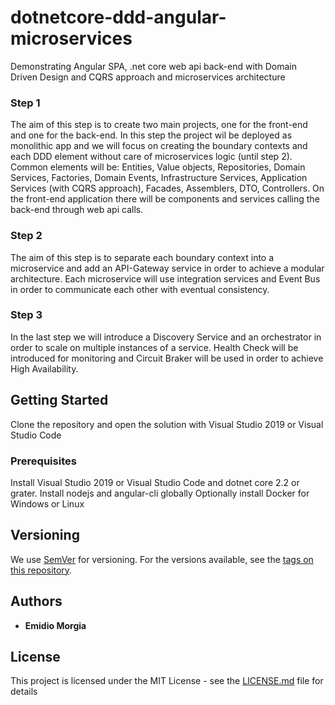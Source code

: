 # dotnetcore-ddd-angular-microservices
Demonstrating Angular SPA, .net core web api back-end with Domain Driven Design and CQRS approach and microservices architecture

### Step 1
The aim of this step is to create two main projects, one for the front-end and one for the back-end. In this step the project wil be deployed as monolithic app and we will focus on creating the boundary contexts and each DDD element without care of microservices logic (until step 2). Common elements will be: Entities, Value objects, Repositories, Domain Services, Factories, Domain Events, Infrastructure Services, Application Services (with CQRS approach), Facades, Assemblers, DTO, Controllers. On the front-end application there will be components and services calling the back-end through web api calls.

### Step 2
The aim of this step is to separate each boundary context into a microservice and add an API-Gateway service in order to achieve a modular architecture. Each microservice will use integration services and Event Bus in order to communicate each other with eventual consistency.

### Step 3
In the last step we will introduce a Discovery Service and an orchestrator in order to scale on multiple instances of a service. Health Check will be introduced for monitoring and Circuit Braker will be used in order to achieve High Availability.


## Getting Started

Clone the repository and open the solution with Visual Studio 2019 or Visual Studio Code

### Prerequisites

Install Visual Studio 2019 or Visual Studio Code and dotnet core 2.2 or grater.
Install nodejs and angular-cli globally
Optionally install Docker for Windows or Linux

## Versioning

We use [SemVer](http://semver.org/) for versioning. For the versions available, see the [tags on this repository](https://github.com/your/project/tags). 

## Authors

* **Emidio Morgia** 

## License

This project is licensed under the MIT License - see the [LICENSE.md](LICENSE.md) file for details


